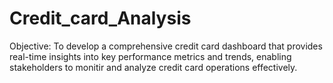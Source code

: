 # Credit_card_Analysis
 Objective:
   To develop a comprehensive credit card dashboard that provides real-time insights into key performance metrics and trends, enabling stakeholders to monitir and analyze credit card operations effectively.
